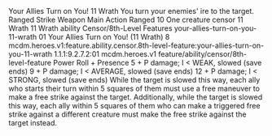 <ability>
  <name>Your Allies Turn on You!</name>
  <cost>11 Wrath</cost>
  <flavor>You turn your enemies&apos; ire to the target.</flavor>
  <keywords>
    <keyword>Ranged</keyword>
    <keyword>Strike</keyword>
    <keyword>Weapon</keyword>
  </keywords>
  <type>Main Action</type>
  <distance>Ranged 10</distance>
  <target>One creature</target>
  <metadata>
    <class>censor</class>
    <cost>11 Wrath</cost>
    <cost_amount>11</cost_amount>
    <cost_resource>Wrath</cost_resource>
    <feature_type>ability</feature_type>
    <file_dpath>Censor/8th-Level Features</file_dpath>
    <item_id>your-allies-turn-on-you-11-wrath</item_id>
    <item_index>01</item_index>
    <item_name>Your Allies Turn on You! (11 Wrath)</item_name>
    <level>8</level>
    <scc>mcdm.heroes.v1:feature.ability.censor.8th-level-feature:your-allies-turn-on-you-11-wrath</scc>
    <scdc>1.1.1:9.2.7.2:01</scdc>
    <source>mcdm.heroes.v1</source>
    <type>feature/ability/censor/8th-level-feature</type>
  </metadata>
  <effects>
    <effect type="roll">
      <roll>Power Roll + Presence</roll>
      <t1>5 + P damage; I &lt; WEAK, slowed (save ends)</t1>
      <t2>9 + P damage; I &lt; AVERAGE, slowed (save ends)</t2>
      <t3>12 + P damage; I &lt; STRONG, slowed (save ends)</t3>
    </effect>
    <effect type="mundane">While the target is slowed this way, each ally who starts their turn within 5 squares of them must use a free maneuver to make a free strike against the target. Additionally, while the target is slowed this way, each ally within 5 squares of them who can make a triggered free strike against a different creature must make the free strike against the target instead.</effect>
  </effects>
</ability>
